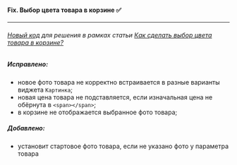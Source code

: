 #### Fix. Выбор цвета товара в корзине :white_check_mark:
-----
###### [Новый код](https://raw.githubusercontent.com/vovapipko/plp/master/choosing-item-color/index.js "Ссылка на index.js") для решения в рамках статьи [Как сделать выбор цвета товара в корзине?](https://support.platformalp.ru/ru/articles/3592847-как-сделать-выбор-цвета-товара-в-корзине "Как сделать выбор цвета товара в корзине?")

##### Исправлено:
* новое фото товара не корректно встраивается в разные варианты виджета `Картинка`;
* новая цена товара не подставляется, если изначальная цена не обёрнута в `<span></span>`;
* в корзине не отображается выбранное фото товара;

##### Добавлено:
* установит стартовое фото товара, если не указано фото у параметра товара